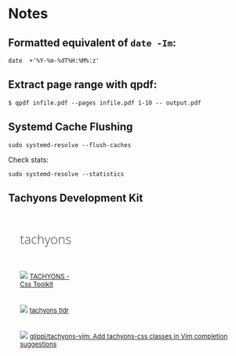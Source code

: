 # Notes


## Formatted equivalent of `date -Im`:

```
date  +'%Y-%m-%dT%H:%M%:z'
```

## Extract page range with qpdf:

```
$ qpdf infile.pdf --pages infile.pdf 1-10 -- output.pdf
```

## Systemd Cache Flushing

```
sudo systemd-resolve --flush-caches
```

Check stats:

```
sudo systemd-resolve --statistics
```


## Tachyons Development Kit                                                                                                                  
                                                                                                                                            
<div style="padding-top:10px; padding-bottom:0px; padding-left:24px; font-family: &#39;Open Sans&#39;, &#39;Helvetica Neue&#39;, Arial, sans-serif; color: #444; font-size:26px; font-weight:300">                                                                                                                                             
                                                                                                                                                        
tachyons                                                                                                                                                
                                                                                                                                                                      
</div>                                                                                                                                                                
                                                                                                                                                                      
<div style="padding-left: 24px; padding-top: 8px; position: relative; font-size: 13px;">                                                                              
                                                                                                                                                                                       
![](https://www.google.com/s2/favicons?domain=tachyons.io) [TACHYONS -                                                                                                                 
Css Toolkit](http://tachyons.io/)

</div>

<div style="padding-left: 24px; padding-top: 8px; position: relative; font-size: 13px;">

![](https://www.google.com/s2/favicons?domain=tachyons-tldr.now.sh)
[tachyons tldr](https://tachyons-tldr.now.sh/#/classes)

</div>

<div style="padding-left: 24px; padding-top: 8px; position: relative; font-size: 13px;">

![](https://www.google.com/s2/favicons?domain=github.com)
[glippi/tachyons-vim: Add tachyons-css classes in Vim completion
suggestions](https://github.com/glippi/tachyons-vim)

</div>

